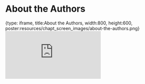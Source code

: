 # About the Authors
 
{type: iframe, title:About the Authors, width:800, height:600, poster:resources/chapt_screen_images/about-the-authors.png}
![](https://jhudatascience.org/Adv_Reproducibility_in_Cancer_Informatics/no_toc/about-the-authors.html)
 

 
